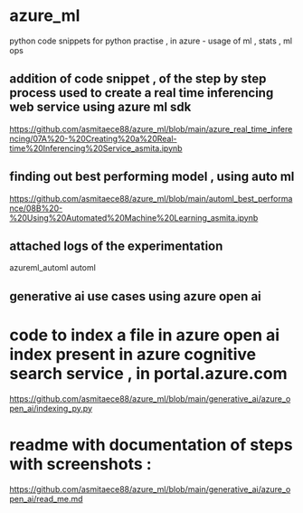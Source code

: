 # azure_ml
python code snippets for python practise , in azure - usage of ml , stats , ml ops 






## addition of  code snippet , of  the step by step process used to  create a real time  inferencing   web service  using azure ml sdk 
https://github.com/asmitaece88/azure_ml/blob/main/azure_real_time_inferencing/07A%20-%20Creating%20a%20Real-time%20Inferencing%20Service_asmita.ipynb

## finding out best performing model , using auto ml 
https://github.com/asmitaece88/azure_ml/blob/main/automl_best_performance/08B%20-%20Using%20Automated%20Machine%20Learning_asmita.ipynb

## attached logs   of the experimentation 
azureml_automl
automl

## generative ai use cases using azure open ai 
# code to  index a  file in azure open ai index present in azure cognitive search  service , in portal.azure.com

https://github.com/asmitaece88/azure_ml/blob/main/generative_ai/azure_open_ai/indexing_py.py
# readme with documentation of steps with screenshots :
https://github.com/asmitaece88/azure_ml/blob/main/generative_ai/azure_open_ai/read_me.md



 




